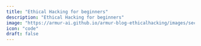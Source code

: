 ```yaml
---
title: "Ethical Hacking for beginners"
description: "Ethical Hacking for beginners"
image: "https://armur-ai.github.io/armur-blog-ethicalhacking/images/security-fundamentals.png"
icon: "code"
draft: false
---
```


